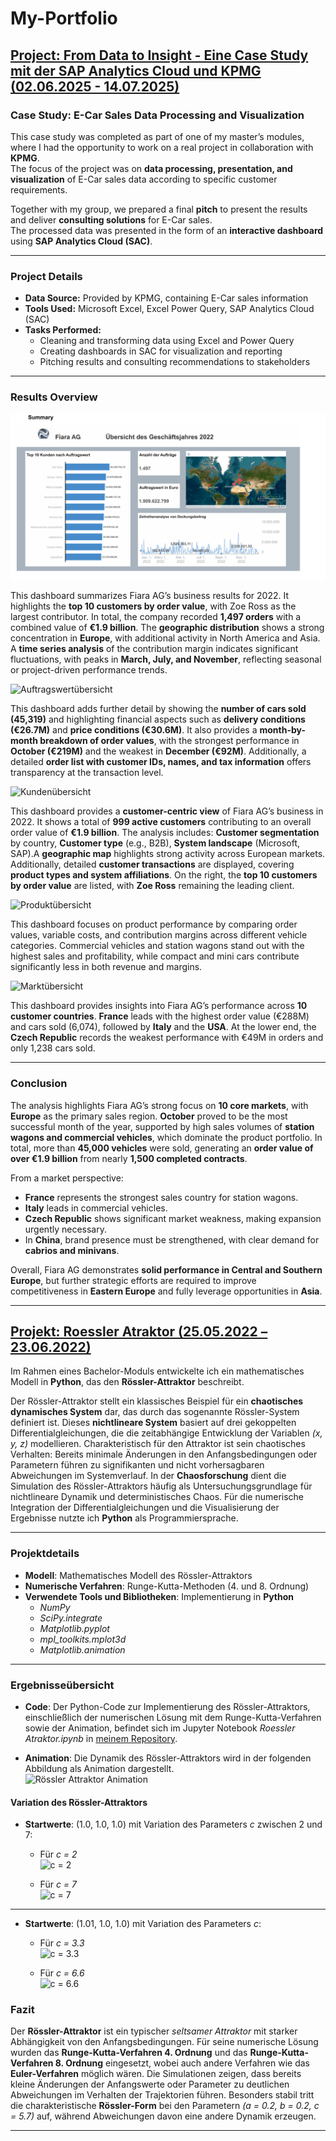 # My-Portfolio

## [Project: From Data to Insight - Eine Case Study mit der SAP Analytics Cloud und KPMG (02.06.2025 - 14.07.2025)](https://github.com/DucTung269/KPMG-Casestudy)

### Case Study: E-Car Sales Data Processing and Visualization

This case study was completed as part of one of my master’s modules, where I had the opportunity to work on a real project in collaboration with **KPMG**.  
The focus of the project was on **data processing, presentation, and visualization** of E-Car sales data according to specific customer requirements.  

Together with my group, we prepared a final **pitch** to present the results and deliver **consulting solutions** for E-Car sales.  
The processed data was presented in the form of an **interactive dashboard** using **SAP Analytics Cloud (SAC)**.  

---

### Project Details

- **Data Source:** Provided by KPMG, containing E-Car sales information  
- **Tools Used:** Microsoft Excel, Excel Power Query, SAP Analytics Cloud (SAC)  
- **Tasks Performed:**  
  - Cleaning and transforming data using Excel and Power Query  
  - Creating dashboards in SAC for visualization and reporting  
  - Pitching results and consulting recommendations to stakeholders

---
 
### Results Overview

![Summery Dashboard](https://github.com/DucTung269/My-Portfolio/blob/main/Images/KPMG%20Summery%201.png?raw=true)

This dashboard summarizes Fiara AG’s business results for 2022.  It highlights the **top 10 customers by order value**, with Zoe Ross as the largest contributor.  In total, the company recorded **1,497 orders** with a combined value of **€1.9 billion**.  The **geographic distribution** shows a strong concentration in **Europe**, with additional activity in North America and Asia.  A **time series analysis** of the contribution margin indicates significant fluctuations, with peaks in **March, July, and November**, reflecting seasonal or project-driven performance trends.  


![Auftragswertübersicht](https://github.com/DucTung269/My-Portfolio/blob/main/Images/KPMG%20Auftragswert%C3%BCbersicht%202.png?raw=true)


This dashboard adds further detail by showing the **number of cars sold (45,319)** and highlighting financial aspects such as **delivery conditions (€26.7M)** and **price conditions (€30.6M)**.  It also provides a **month-by-month breakdown of order values**, with the strongest performance in **October (€219M)** and the weakest in **December (€92M)**.  Additionally, a detailed **order list with customer IDs, names, and tax information** offers transparency at the transaction level.  


![Kundenübersicht](https://github.com/DucTung269/My-Portfolio/blob/main/Images/KPMG%20Kunden%C3%BCbersicht%203%20.png?raw=true)


This dashboard provides a **customer-centric view** of Fiara AG’s business in 2022.  It shows a total of **999 active customers** contributing to an overall order value of **€1.9 billion**.  The analysis includes:   **Customer segmentation** by country, **Customer type** (e.g., B2B),  **System landscape** (Microsoft, SAP).A **geographic map** highlights strong activity across European markets.  Additionally, detailed **customer transactions** are displayed, covering **product types and system affiliations**.  On the right, the **top 10 customers by order value** are listed, with **Zoe Ross** remaining the leading client.  


![Produktübersicht](https://github.com/DucTung269/My-Portfolio/blob/main/Images/KPMG%20Produkt%C3%BCbersicht%204.png?raw=true)


This dashboard focuses on product performance by comparing order values, variable costs, and contribution margins across different vehicle categories. Commercial vehicles and station wagons stand out with the highest sales and profitability, while compact and mini cars contribute significantly less in both revenue and margins. 


![Marktübersicht](https://github.com/DucTung269/My-Portfolio/blob/main/Images/KPMG%20Markt%C3%BCbersicht%205.png?raw=true)



This dashboard provides insights into Fiara AG’s performance across **10 customer countries**.   **France** leads with the highest order value (€288M) and cars sold (6,074), followed by **Italy** and the **USA**. At the lower end, the **Czech Republic** records the weakest performance with €49M in orders and only 1,238 cars sold.  

---
 
### Conclusion

The analysis highlights Fiara AG’s strong focus on **10 core markets**, with **Europe** as the primary sales region.  **October** proved to be the most successful month of the year, supported by high sales volumes of **station wagons and commercial vehicles**, which dominate the product portfolio.  In total, more than **45,000 vehicles** were sold, generating an **order value of over €1.9 billion** from nearly **1,500 completed contracts**.  

From a market perspective:  
- **France** represents the strongest sales country for station wagons.  
- **Italy** leads in commercial vehicles.  
- **Czech Republic** shows significant market weakness, making expansion urgently necessary.  
- In **China**, brand presence must be strengthened, with clear demand for **cabrios and minivans**.  

Overall, Fiara AG demonstrates **solid performance in Central and Southern Europe**, but further strategic efforts are required to improve competitiveness in **Eastern Europe** and fully leverage opportunities in **Asia**.  


---

## [Projekt: Roessler Atraktor (25.05.2022 – 23.06.2022)](https://github.com/DucTung269/Roessler-Atraktor)

Im Rahmen eines Bachelor-Moduls entwickelte ich ein mathematisches Modell in **Python**, das den **Rössler-Attraktor** beschreibt. 

Der Rössler-Attraktor stellt ein klassisches Beispiel für ein **chaotisches dynamisches System** dar, das durch das sogenannte Rössler-System definiert ist. Dieses **nichtlineare System** basiert auf drei gekoppelten Differentialgleichungen, die die zeitabhängige Entwicklung der Variablen *(x, y, z)* modellieren. Charakteristisch für den Attraktor ist sein chaotisches Verhalten: Bereits minimale Änderungen in den Anfangsbedingungen oder Parametern führen zu signifikanten und nicht vorhersagbaren Abweichungen im Systemverlauf. In der **Chaosforschung** dient die Simulation des Rössler-Attraktors häufig als Untersuchungsgrundlage für nichtlineare Dynamik und deterministisches Chaos. Für die numerische Integration der Differentialgleichungen und die Visualisierung der Ergebnisse nutzte ich **Python** als Programmiersprache.

---
### Projektdetails
- **Modell**: Mathematisches Modell des Rössler-Attraktors  
- **Numerische Verfahren**: Runge-Kutta-Methoden (4. und 8. Ordnung)  
- **Verwendete Tools und Bibliotheken**: Implementierung in **Python**  
  - *NumPy*  
  - *SciPy.integrate*  
  - *Matplotlib.pyplot*  
  - *mpl_toolkits.mplot3d*  
  - *Matplotlib.animation*  

---

### Ergebnisseübersicht  

- **Code**: Der Python-Code zur Implementierung des Rössler-Attraktors, einschließlich der numerischen Lösung mit dem Runge-Kutta-Verfahren sowie der Animation, befindet sich im Jupyter Notebook *Roessler Atraktor.ipynb* in [meinem Repository](https://github.com/DucTung269/Roessler-Atraktor).  

- **Animation**: Die Dynamik des Rössler-Attraktors wird in der folgenden Abbildung als Animation dargestellt.  
![Rössler Attraktor Animation](https://github.com/DucTung269/Roessler-Atraktor/blob/main/roessler_attraktor.gif?raw=true)

#### Variation des Rössler-Attraktors  

- **Startwerte**: (1.0, 1.0, 1.0) mit Variation des Parameters *c* zwischen 2 und 7:  

  - Für *c = 2*  
    ![c = 2](https://github.com/DucTung269/Roessler-Atraktor/blob/main/image/c%20=%202.jpg?raw=true)  

  - Für *c = 7*  
    ![c = 7](https://github.com/DucTung269/Roessler-Atraktor/blob/main/image/c%20=%207.jpg?raw=true)  

---

- **Startwerte**: (1.01, 1.0, 1.0) mit Variation des Parameters *c*:  

  - Für *c = 3.3*  
    ![c = 3.3](https://github.com/DucTung269/Roessler-Atraktor/blob/main/image/c%20=%203.3.jpg?raw=true)  

  - Für *c = 6.6*  
    ![c = 6.6](https://github.com/DucTung269/Roessler-Atraktor/blob/main/image/c%20=%206.3.jpg?raw=true)

### Fazit  

Der **Rössler-Attraktor** ist ein typischer *seltsamer Attraktor* mit starker Abhängigkeit von den Anfangsbedingungen. Für seine numerische Lösung wurden das **Runge-Kutta-Verfahren 4. Ordnung** und das **Runge-Kutta-Verfahren 8. Ordnung** eingesetzt, wobei auch andere Verfahren wie das **Euler-Verfahren** möglich wären. Die Simulationen zeigen, dass bereits kleine Änderungen der Anfangswerte oder Parameter zu deutlichen Abweichungen im Verhalten der Trajektorien führen. Besonders stabil tritt die charakteristische **Rössler-Form** bei den Parametern *(a = 0.2, b = 0.2, c = 5.7)* auf, während Abweichungen davon eine andere Dynamik erzeugen.  

---
